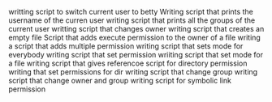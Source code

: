 writting script to switch current user to betty
Writing script that prints the username of the curren user
writing script that prints all the groups of the current user
writting script that changes owner
writing script that creates an empty file
Script that adds execute permission to the owner of a file
writing a script that adds multiple permission
writing script that sets mode for everybody
writing script that set permission
wriiting script that set mode for a file
writing script that gives referencoe
script for directory permission
writing that set permissions for dir
writing script that change group
writing script that change owner and group
writing script for symbolic link permission
